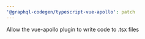 ```yaml
---
'@graphql-codegen/typescript-vue-apollo': patch
---
```


Allow the vue-apollo plugin to write code to .tsx files
